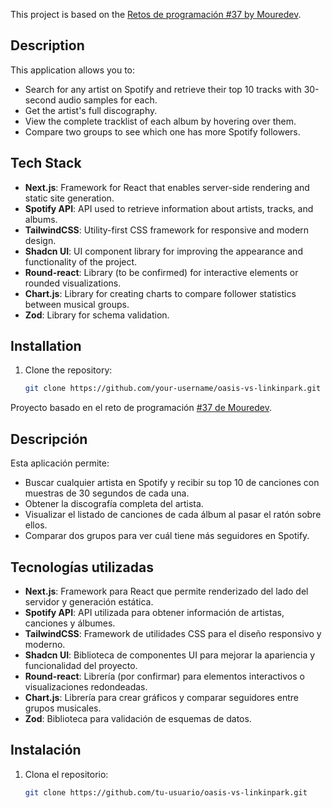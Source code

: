 This project is based on the [Retos de programación #37 by Mouredev](https://github.com/mouredev/roadmap-retos-programacion/blob/main/Roadmap/37%20-%20OASIS%20VS%20LINKIN%20PARK/ejercicio.md).

## Description

This application allows you to:

- Search for any artist on Spotify and retrieve their top 10 tracks with 30-second audio samples for each.
- Get the artist's full discography.
- View the complete tracklist of each album by hovering over them.
- Compare two groups to see which one has more Spotify followers.

## Tech Stack

- **Next.js**: Framework for React that enables server-side rendering and static site generation.
- **Spotify API**: API used to retrieve information about artists, tracks, and albums.
- **TailwindCSS**: Utility-first CSS framework for responsive and modern design.
- **Shadcn UI**: UI component library for improving the appearance and functionality of the project.
- **Round-react**: Library (to be confirmed) for interactive elements or rounded visualizations.
- **Chart.js**: Library for creating charts to compare follower statistics between musical groups.
- **Zod**: Library for schema validation.

## Installation

1. Clone the repository:
   ```bash
   git clone https://github.com/your-username/oasis-vs-linkinpark.git

Proyecto basado en el reto de programación [#37 de Mouredev](https://github.com/mouredev/roadmap-retos-programacion/blob/main/Roadmap/37%20-%20OASIS%20VS%20LINKIN%20PARK/ejercicio.md).

## Descripción

Esta aplicación permite:

- Buscar cualquier artista en Spotify y recibir su top 10 de canciones con muestras de 30 segundos de cada una.
- Obtener la discografía completa del artista.
- Visualizar el listado de canciones de cada álbum al pasar el ratón sobre ellos.
- Comparar dos grupos para ver cuál tiene más seguidores en Spotify.

## Tecnologías utilizadas

- **Next.js**: Framework para React que permite renderizado del lado del servidor y generación estática.
- **Spotify API**: API utilizada para obtener información de artistas, canciones y álbumes.
- **TailwindCSS**: Framework de utilidades CSS para el diseño responsivo y moderno.
- **Shadcn UI**: Biblioteca de componentes UI para mejorar la apariencia y funcionalidad del proyecto.
- **Round-react**: Librería (por confirmar) para elementos interactivos o visualizaciones redondeadas.
- **Chart.js**: Librería para crear gráficos y comparar seguidores entre grupos musicales.
- **Zod**: Biblioteca para validación de esquemas de datos.

## Instalación

1. Clona el repositorio:
   ```bash
   git clone https://github.com/tu-usuario/oasis-vs-linkinpark.git
